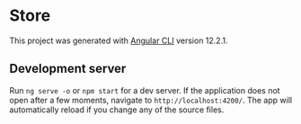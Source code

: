 # Store

This project was generated with [Angular CLI](https://github.com/angular/angular-cli) version 12.2.1.

## Development server

Run `ng serve -o` or `npm start` for a dev server. If the application does not open after a few moments, navigate to `http://localhost:4200/`. The app will automatically reload if you change any of the source files.

